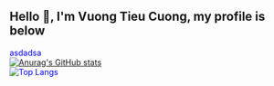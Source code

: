 ## Hello 👋, I'm Vuong Tieu Cuong, my profile is below <br>
<span style="color: blue">asdadsa<span><br>
[![Anurag's GitHub stats](https://github-readme-stats.vercel.app/api?username=VuongTCuong&show_icons=true&theme=dracula)](https://github.com/anuraghazra/github-readme-stats)<br>
![Top Langs](https://github-readme-stats.vercel.app/api/top-langs/?username=anuraghazra&layout=compact)

